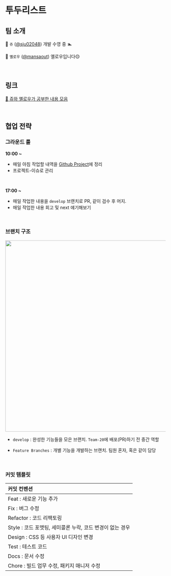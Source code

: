 # 투두리스트

## 팀 소개

👦 `쥬` ([@sju02048](https://github.com/sju02048)) 개발 수영 중 🏊

👦 `옐로우` ([@mansaout](https://github.com/mansaout)) 옐로우입니다🟡

<br>

## 링크

[🌟 쥬와 옐로우가 공부한 내용 모음](https://github.com/jwu-wa-yellow/todo-list/wiki)

<br>

## 협업 전략

### 그라운드 룰

**10:00 \~**

- 매일 아침 작업할 내역을 [Github Project](https://github.com/mansaout/todo-list/projects/1)에 정리
- 프로젝트-이슈로 관리

<br>

**17:00 \~**

- 매일 작업한 내용을 `develop` 브랜치로 PR, 같이 검수 후 머지.
- 매일 작업한 내용 회고 및 next 얘기해보기

<br>

### 브랜치 구조

<img width="600" src="https://user-images.githubusercontent.com/41741221/161465114-1016759c-d08d-48bd-a15f-23237753d5bb.png">

- `develop` : 완성한 기능들을 모은 브랜치. `Team-20`에 배포(PR)하기 전 중간 역할

- `Feature Branches` : 개별 기능을 개발하는 브랜치. 팀원 혼자, 혹은 같이 담당

<br>

### 커밋 템플릿

| 커밋 컨벤션                                               |
| :-------------------------------------------------------- |
| Feat : 새로운 기능 추가                                   |
| Fix : 버그 수정                                           |
| Refactor : 코드 리팩토링                                  |
| Style : 코드 포맷팅, 세미콜론 누락, 코드 변경이 없는 경우 |
| Design : CSS 등 사용자 UI 디자인 변경                     |
| Test : 테스트 코드                                        |
| Docs : 문서 수정                                          |
| Chore : 빌드 업무 수정, 패키지 매니저 수정                |

<br>
